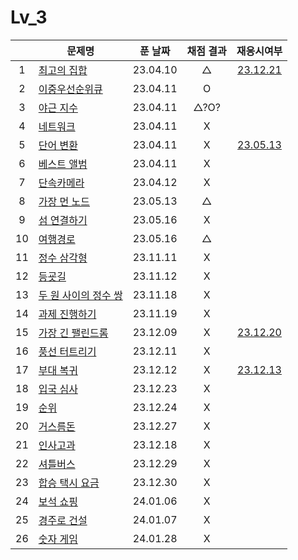 # Lv_3

|     | 문제명                              | 푼 날짜  | 채점 결과 |           재응시여부            |
| :-: | ----------------------------------- | :------: | :-------: | :-----------------------------: |
|  1  | [최고의 집합](./bestSet.js)         | 23.04.10 |     △     | [23.12.21](./replay/bestSet.js) |
|  2  | [이중우선순위큐](./heap.js)         | 23.04.11 |     O     |
|  3  | [야근 지수](./totalNight.js)        | 23.04.11 |   △?O?    |
|  4  | [네트워크](./network.js)            | 23.04.11 |     X     |
|  5  | [단어 변환](./changeWord.js)        | 23.04.11 |     X     |   [23.05.13](./changeWord.js)   |
|  6  | [베스트 앨범](./bestAlbum.js)       | 23.04.11 |     X     |
|  7  | [단속카메라](./detectCamera.js)     | 23.04.12 |     X     |
|  8  | [가장 먼 노드](./farNode.js)        | 23.05.13 |     △     |
|  9  | [섬 연결하기](./islandConnect.js)   | 23.05.16 |     X     |
| 10  | [여행경로](./travelRoute.js)        | 23.05.16 |     △     |
| 11  | [정수 삼각형](./tri.js)             | 23.11.11 |     X     |
| 12  | [등굣길](./gotoSchool.js)           | 23.11.12 |     X     |
| 13  | [두 원 사이의 정수 쌍](./dotSet.js) | 23.11.18 |     X     |
| 14  | [과제 진행하기](./doing.js)         | 23.11.19 |     X     |
| 15  | [가장 긴 팰린드롬](./longest.js)    | 23.12.09 |     X     | [23.12.20](./replay/longest.js) |
| 16  | [풍선 터트리기](./ballon.js)        | 23.12.11 |     X     |
| 17  | [부대 복귀](./troop.js)             | 23.12.12 |     X     |  [23.12.13](./replay/troop.js)  |
| 18  | [입국 심사](./enterTest.js)         | 23.12.23 |     X     |
| 19  | [순위](./ranking.js)                | 23.12.24 |     X     |
| 20  | [거스름돈](./restMoney.js)          | 23.12.27 |     X     |
| 21  | [인사고과](./workScore.js)          | 23.12.18 |     X     |
| 22  | [셔틀버스](./bus.js)                | 23.12.29 |     X     |
| 23  | [합승 택시 요금](./taxiFee.js)      | 23.12.30 |     X     |
| 24  | [보석 쇼핑](./jewel.js)             | 24.01.06 |     X     |
| 25  | [경주로 건설](./raceRoad.js)        | 24.01.07 |     X     |
| 26  | [숫자 게임](./numberGame.js)        | 24.01.28 |     X     |
